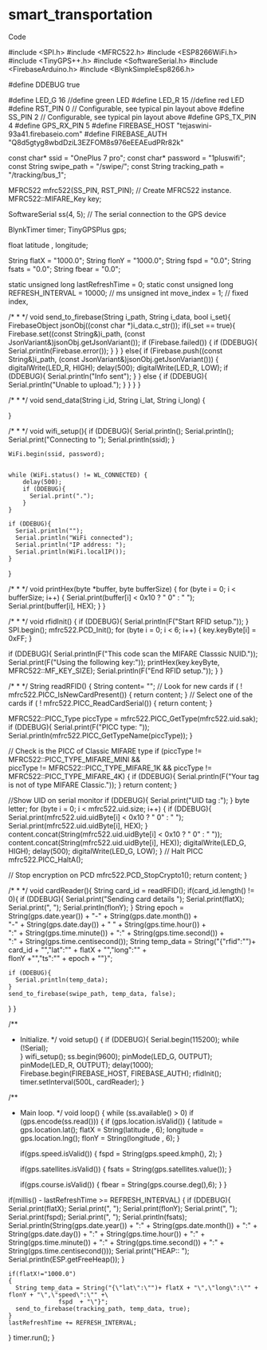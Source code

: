 # smart_transportation
Code


#include <SPI.h>
#include <MFRC522.h>
#include <ESP8266WiFi.h>
#include <TinyGPS++.h>
#include <SoftwareSerial.h>
#include <FirebaseArduino.h>
#include <BlynkSimpleEsp8266.h>

#define DDEBUG true 

#define LED_G 16 //define green LED
#define LED_R 15 //define red LED
#define RST_PIN         0 
// Configurable, see typical pin layout above
#define SS_PIN          2           // Configurable, see typical pin layout above
#define GPS_TX_PIN      4
#define GPS_RX_PIN      5
#define FIREBASE_HOST "tejaswini-93a41.firebaseio.com"
#define FIREBASE_AUTH "Q8d5gtyg8wbdDziL3EZFOM8s976eEEAEudPRr82k"

const char* ssid    = "OnePlus 7 pro";
const char* password = "1pluswifi";
const String swipe_path = "/swipe/";
const String tracking_path = "/tracking/bus_1";

MFRC522 mfrc522(SS_PIN, RST_PIN);   // Create MFRC522 instance.
MFRC522::MIFARE_Key key;

SoftwareSerial ss(4, 5); // The serial connection to the GPS device

BlynkTimer timer;
TinyGPSPlus gps;

float latitude , longitude;

String flatX = "1000.0";
String flonY = "1000.0";
String fspd = "0.0";
String fsats = "0.0";
String fbear = "0.0";

static unsigned long lastRefreshTime = 0;
static const unsigned long REFRESH_INTERVAL = 10000; // ms
unsigned int move_index = 1;         // fixed index,

/*
 * 
 */
void send_to_firebase(String i_path, String i_data, bool i_set){
  FirebaseObject jsonObj((const char *)i_data.c_str());
  if(i_set == true){
    Firebase.set((const String&)i_path, (const JsonVariant&)jsonObj.getJsonVariant());
    if (Firebase.failed()) 
    {
        if (DDEBUG){
          Serial.println(Firebase.error());
        }
    }
  }
  else{
    if (Firebase.push((const String&)i_path, (const JsonVariant&)jsonObj.getJsonVariant()))
    {
        digitalWrite(LED_R, HIGH);
        delay(500);
        digitalWrite(LED_R, LOW);
        if (DDEBUG){
          Serial.println("Info sent");
        }
    }
    else
    {
        if (DDEBUG){
        Serial.println("Unable to upload.");
        }
    }
  }
}

/*
 * 
 */
 void send_data(String i_id, String i_lat, String i_long) { 
    
    
    
}

/*
 * 
 */
void wifi_setup(){
    if (DDEBUG){
      Serial.println();
      Serial.println();
      Serial.print("Connecting to ");
      Serial.println(ssid);
    }

    WiFi.begin(ssid, password);
    

    while (WiFi.status() != WL_CONNECTED) {
        delay(500);
        if (DDEBUG){
          Serial.print(".");
        }
    }
    
    if (DDEBUG){
      Serial.println("");
      Serial.println("WiFi connected");
      Serial.println("IP address: ");
      Serial.println(WiFi.localIP());
    }
}

/*
 * 
 */
void printHex(byte *buffer, byte bufferSize) {
  for (byte i = 0; i < bufferSize; i++) {
    Serial.print(buffer[i] < 0x10 ? " 0" : " ");
    Serial.print(buffer[i], HEX);
  }
}

/*
 * 
 */
void rfidInit()
{
  if (DDEBUG){
    Serial.println(F("Start RFID setup."));
  }
  SPI.begin(); 
  mfrc522.PCD_Init(); 
  for (byte i = 0; i < 6; i++) {
    key.keyByte[i] = 0xFF;
  }

  if (DDEBUG){
    Serial.println(F("This code scan the MIFARE Classsic NUID."));
    Serial.print(F("Using the following key:"));
    printHex(key.keyByte, MFRC522::MF_KEY_SIZE);
    Serial.println(F("End RFID setup."));
  }
}

/*
 * 
 */
String readRFID()
{
  String content= "";
  // Look for new cards
  if ( ! mfrc522.PICC_IsNewCardPresent()) 
  { 
    return content;
  }
  // Select one of the cards
  if ( ! mfrc522.PICC_ReadCardSerial()) 
  {
    return content;
  }

  MFRC522::PICC_Type piccType = mfrc522.PICC_GetType(mfrc522.uid.sak);
  if (DDEBUG){
    Serial.print(F("PICC type: "));
    Serial.println(mfrc522.PICC_GetTypeName(piccType));
  }
  
  // Check is the PICC of Classic MIFARE type
  if (piccType != MFRC522::PICC_TYPE_MIFARE_MINI &&  
    piccType != MFRC522::PICC_TYPE_MIFARE_1K &&
    piccType != MFRC522::PICC_TYPE_MIFARE_4K) {
    if (DDEBUG){
      Serial.println(F("Your tag is not of type MIFARE Classic."));
    }
    return content;
  }
  
  //Show UID on serial monitor
  if (DDEBUG){
    Serial.print("UID tag :");
  }
  byte letter;
  for (byte i = 0; i < mfrc522.uid.size; i++) 
  {
     if (DDEBUG){
     Serial.print(mfrc522.uid.uidByte[i] < 0x10 ? " 0" : " ");
     Serial.print(mfrc522.uid.uidByte[i], HEX);
     }
     content.concat(String(mfrc522.uid.uidByte[i] < 0x10 ? " 0" : " "));
     content.concat(String(mfrc522.uid.uidByte[i], HEX));
     digitalWrite(LED_G, HIGH);
     delay(500);
     digitalWrite(LED_G, LOW);
  } 
  // Halt PICC
  mfrc522.PICC_HaltA();
 
  // Stop encryption on PCD
  mfrc522.PCD_StopCrypto1();
  return content;
}
  
/*
 * 
 */
void cardReader(){
  String card_id = readRFID(); 
  if(card_id.length() != 0){
    if (DDEBUG){
    Serial.print("Sending card details ");
    Serial.print(flatX);
    Serial.print(", ");
    Serial.println(flonY);
    }
    String epoch = String(gps.date.year()) + "-" + String(gps.date.month()) +\
                  "-" + String(gps.date.day()) + " " + String(gps.time.hour()) +\
                  ":" + String(gps.time.minute()) + ":" + String(gps.time.second()) +\
                  ":" + String(gps.time.centisecond());
    String temp_data = String("{\"rfid\":\"")+ card_id + "\",\"lat\":\"" + flatX + "\",\"long\":\"" +\
                  flonY  +"\",\"ts\":\"" + epoch + "\"}";

    if (DDEBUG){
      Serial.println(temp_data); 
    }
    send_to_firebase(swipe_path, temp_data, false);
  }
}

/**
 * Initialize.
 */
void setup() {
  if (DDEBUG){
  Serial.begin(115200); 
  while (!Serial);     
  } 
  wifi_setup();
  ss.begin(9600);
  pinMode(LED_G, OUTPUT);
  pinMode(LED_R, OUTPUT);
  delay(1000);
  Firebase.begin(FIREBASE_HOST, FIREBASE_AUTH);
  rfidInit();
  timer.setInterval(500L, cardReader);
}

/**
 * Main loop.
 */
void loop() {
    while (ss.available() > 0)
    if (gps.encode(ss.read()))
    {
      if (gps.location.isValid())
      {
        latitude = gps.location.lat();
        flatX = String(latitude , 6);
        longitude = gps.location.lng();
        flonY = String(longitude , 6);
      }
  
      if(gps.speed.isValid())
      {
        fspd = String(gps.speed.kmph(), 2);
      }
  
      if(gps.satellites.isValid())
      {
        fsats = String(gps.satellites.value());
      }
  
      if(gps.course.isValid())
      {
        fbear = String(gps.course.deg(),6);
      }
    }

  if(millis() - lastRefreshTime >= REFRESH_INTERVAL)
  {
    if (DDEBUG){
      Serial.print(flatX);
      Serial.print(", ");
      Serial.print(flonY);
      Serial.print(", ");
      Serial.print(fspd);
      Serial.print(", ");
      Serial.println(fsats);
      Serial.println(String(gps.date.year()) + ":" + String(gps.date.month()) + ":" +\
                    String(gps.date.day()) + ":" + String(gps.time.hour()) + ":" + \
                    String(gps.time.minute()) + ":" + String(gps.time.second()) + ":" + \
                    String(gps.time.centisecond()));
     Serial.print("HEAP:: ");
     Serial.println(ESP.getFreeHeap());
    }

    if(flatX!="1000.0")
    {
      String temp_data = String("{\"lat\":\"")+ flatX + "\",\"long\":\"" + flonY + "\",\"speed\":\"" +\
                  fspd  + "\"}";
      send_to_firebase(tracking_path, temp_data, true);
    }
    lastRefreshTime += REFRESH_INTERVAL;
  }
  timer.run();
} 
